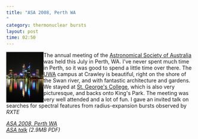 ```yaml
---
title: "ASA 2008, Perth WA
"
category: thermonuclear bursts
layout: post
time: 02:50
---
```

<!-- header generated from blosxom format post; make_header.pl 23.1.2022 -->
<p>
<!-- created by convert.pl on Mon Jan 30 02:45:27 EST 2012 -->
<!-- converted from ../2008/09/asa-2008-perth-wa.html -->
<!-- Post timestamp Tuesday, September 23, 2008 10:50 AM -->
<!-- touch -t 200809231050 -->
<!-- Labels: 2008, meetings, neutron star EOS, thermonuclear bursts -->
      <img src="/images/Perth_SP_crop_web.jpg" width="100" align="left">The annual meeting of the <a href="http://asa.astronomy.org.au/">Astronomical Society of Australia</a> was held this July in Perth, WA. I've never spent much time in Perth, so it was good to spend a little time over there. The <a href="http://www.uwa.edu.au/">UWA</a> campus at Crawley is beautiful, right on the shore of the Swan river, and with fantastic architecture and gardens. We stayed at <a href="http://www.stgeorgescollege.com.au">St. George's College</a>, which is also very picturesque, and backs onto King's Park. The meeting was very well attended  and a lot of fun. I gave an invited talk on searches for spectral features from radius-expansion bursts observed by <em>RXTE</em><p>
<em><a href="http://www.asa2008.conf.uwa.edu.au">ASA 2008, Perth WA</a><br>
<a href="http://users.monash.edu.au/~dgallow/docs/ASA 2008.pdf">ASA talk</a> (2.9MB PDF)</em>
